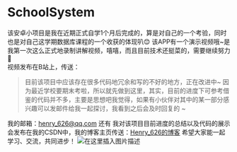 # SchoolSystem
该安卓小项目是我在近期正式自学1个月后完成的，算是对自己的一个考验，同时也是对自己这学期数据库课程的一个收获的体现叭😊
该APP有一个演示视频哦~是我第一次这么正式地录制讲解视频，嘻嘻，而且目前技术还挺菜的，需要继续努力💪<br>视频发布在B站上，传送：
>目前该项目中应该存在很多代码地冗余和写的不好的地方，正在改进中~
>因为最近学校要期末考啦，所以就先做到这里，其实，目前的进度下可参考借鉴的代码并不多，主要是思想吧我觉得，如果有小伙伴对其中的某一部分感兴趣可以发邮件给我一起探讨，我看到之后会及时回复的 ~

我的邮箱：henry_626@qq.com
还有 我对该项目目前进度的总结以及代码的展示会发布在我的CSDN中，我的博客主页传送：[Henry_626的博客](https://blog.csdn.net/qq_43974000)
希望大家能一起学习、交流，共同进步！
![在这里插入图片描述](https://img-blog.csdnimg.cn/20200615193647560.png)
